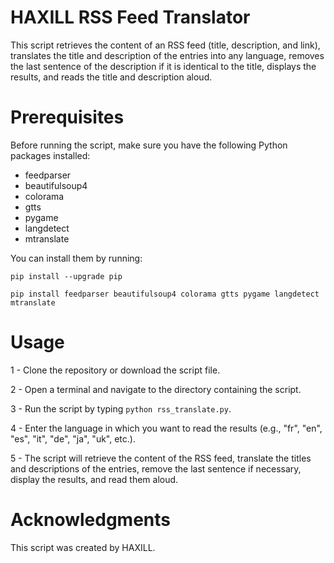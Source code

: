 # HAXILL RSS Feed Translator
This script retrieves the content of an RSS feed (title, description, and link), translates the title and description of the entries into any language, removes the last sentence of the description if it is identical to the title, displays the results, and reads the title and description aloud.

# Prerequisites
Before running the script, make sure you have the following Python packages installed:

* feedparser
* beautifulsoup4
* colorama
* gtts
* pygame
* langdetect
* mtranslate

You can install them by running:

`pip install --upgrade pip`

`pip install feedparser beautifulsoup4 colorama gtts pygame langdetect mtranslate`

# Usage
1 - Clone the repository or download the script file.

2 - Open a terminal and navigate to the directory containing the script.

3 - Run the script by typing `python rss_translate.py`.

4 - Enter the language in which you want to read the results (e.g., "fr", "en", "es", "it", "de", "ja", "uk", etc.).

5 - The script will retrieve the content of the RSS feed, translate the titles and descriptions of the entries, remove the last sentence if necessary, display the results, and read them aloud.

# Acknowledgments
This script was created by HAXILL.
